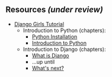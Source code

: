 ## Resources _(under review)_

- [Django Girls Tutorial](https://tutorial.djangogirls.org/en/)
  - Introduction to Python (chapters): 
    - [Python Installation](https://tutorial.djangogirls.org/en/python_installation/)
    - [Introduction to Python](https://tutorial.djangogirls.org/en/python_introduction/)
  - Introduction to Django (chapters):
    - [What is Django](https://tutorial.djangogirls.org/en/django/)
    - ...up until
    - [What's next?](https://tutorial.djangogirls.org/en/whats_next/)